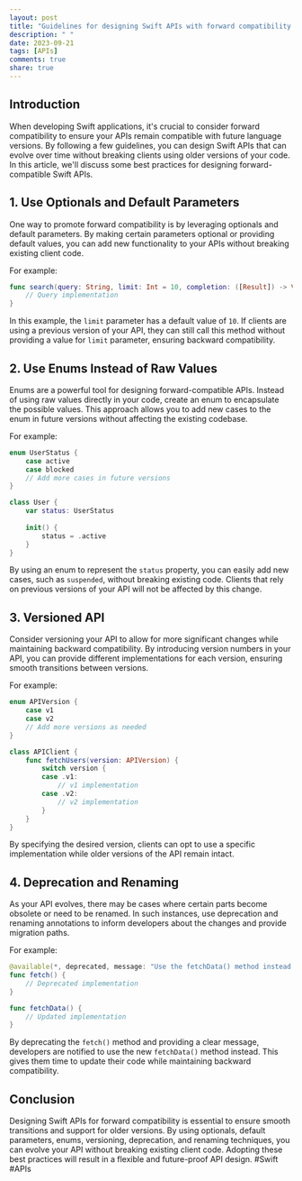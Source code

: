 ```yaml
---
layout: post
title: "Guidelines for designing Swift APIs with forward compatibility in mind"
description: " "
date: 2023-09-21
tags: [APIs]
comments: true
share: true
---
```


## Introduction

When developing Swift applications, it's crucial to consider forward compatibility to ensure your APIs remain compatible with future language versions. By following a few guidelines, you can design Swift APIs that can evolve over time without breaking clients using older versions of your code. In this article, we'll discuss some best practices for designing forward-compatible Swift APIs.

## 1. Use Optionals and Default Parameters

One way to promote forward compatibility is by leveraging optionals and default parameters. By making certain parameters optional or providing default values, you can add new functionality to your APIs without breaking existing client code.

For example:
```swift
func search(query: String, limit: Int = 10, completion: ([Result]) -> Void) {
    // Query implementation
}
```
In this example, the `limit` parameter has a default value of `10`. If clients are using a previous version of your API, they can still call this method without providing a value for `limit` parameter, ensuring backward compatibility.

## 2. Use Enums Instead of Raw Values

Enums are a powerful tool for designing forward-compatible APIs. Instead of using raw values directly in your code, create an enum to encapsulate the possible values. This approach allows you to add new cases to the enum in future versions without affecting the existing codebase.

For example:
```swift
enum UserStatus {
    case active
    case blocked
    // Add more cases in future versions
}

class User {
    var status: UserStatus
    
    init() {
        status = .active
    }
}
```
By using an enum to represent the `status` property, you can easily add new cases, such as `suspended`, without breaking existing code. Clients that rely on previous versions of your API will not be affected by this change.

## 3. Versioned API

Consider versioning your API to allow for more significant changes while maintaining backward compatibility. By introducing version numbers in your API, you can provide different implementations for each version, ensuring smooth transitions between versions.

For example:
```swift
enum APIVersion {
    case v1
    case v2
    // Add more versions as needed
}

class APIClient {
    func fetchUsers(version: APIVersion) {
        switch version {
        case .v1:
            // v1 implementation
        case .v2:
            // v2 implementation
        }
    }
}
```
By specifying the desired version, clients can opt to use a specific implementation while older versions of the API remain intact.

## 4. Deprecation and Renaming

As your API evolves, there may be cases where certain parts become obsolete or need to be renamed. In such instances, use deprecation and renaming annotations to inform developers about the changes and provide migration paths.

For example:
```swift
@available(*, deprecated, message: "Use the fetchData() method instead.")
func fetch() {
    // Deprecated implementation
}

func fetchData() {
    // Updated implementation
}
```
By deprecating the `fetch()` method and providing a clear message, developers are notified to use the new `fetchData()` method instead. This gives them time to update their code while maintaining backward compatibility.

## Conclusion

Designing Swift APIs for forward compatibility is essential to ensure smooth transitions and support for older versions. By using optionals, default parameters, enums, versioning, deprecation, and renaming techniques, you can evolve your API without breaking existing client code. Adopting these best practices will result in a flexible and future-proof API design. #Swift #APIs